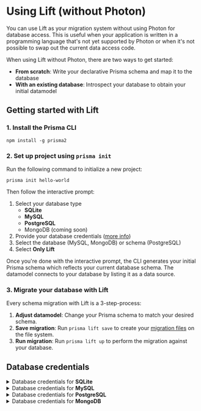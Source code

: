 # Using Lift (without Photon)

You can use Lift as your migration system without using Photon for database access. This is useful when your application is written in a programming language that's not yet supported by Photon or when it's not possible to swap out the current data access code.

When using Lift without Photon, there are two ways to get started:

- **From scratch**: Write your declarative Prisma schema and map it to the database
- **With an existing database**: Introspect your database to obtain your initial datamodel

## Getting started with Lift

### 1. Install the Prisma CLI

```
npm install -g prisma2
```

### 2. Set up project using `prisma init`

Run the following command to initialize a new project:

```
prisma init hello-world
```

Then follow the interactive prompt:

1. Select your database type
    - **SQLite**
    - **MySQL**
    - **PostgreSQL**
    - MongoDB (coming soon)
2. Provide your database credentials ([more info](#database-credentials))
3. Select the database (MySQL, MongoDB) or schema (PostgreSQL)
4. Select **Only Lift**

Once you're done with the interactive prompt, the CLI generates your initial Prisma schema which reflects your current database schema. The datamodel connects to your database by listing it as a data source.

### 3. Migrate your database with Lift

Every schema migration with Lift is a 3-step-process:

1. **Adjust datamodel**: Change your Prisma schema to match your desired schema.
1. **Save migration**: Run `prisma lift save` to create your [migration files](./migration-files.md) on the file system.
1. **Run migration**: Run `prisma lift up` to perform the migration against your database.

## Database credentials

<Details><Summary>Database credentials for <strong>SQLite</strong></Summary>
<br />
When using SQLite, you need to provide the _file path_ to your existing SQLite database file.

</Details>

<Details><Summary>Database credentials for <strong>MySQL</strong></Summary>
<br />
When using MySQL, you need to provide the following infomration to connect your existing MySQL database server:

- **Host**: The IP address/domain of your database server, e.g. `localhost`.
- **Post**: The port on which your database server listens, e.g. `5432` (PostgreSQL) or `3306` (MySQL).
- **User**: The database user, e.g. `admin`.
- **Password**: The password for the database user.
- **SSL**: Whether or not your database server uses SSL.

Once provided, the CLI will prompt you to select one of the existing **databases** on your MySQL server for introspection.

</Details>

<Details><Summary>Database credentials for <strong>PostgreSQL</strong></Summary>
<br />
When using PostgreSQL, you need to provide the following infomration to connect your existing MySQL database server:

- **Host**: The IP address/domain of your database server, e.g. `localhost`.
- **Post**: The port on which your database server listens, e.g. `5432` (PostgreSQL) or `3306` (MySQL).
- **Database**: The name of the database which contains the schema to introspect. 
- **User**: The database user, e.g. `admin`.
- **Password**: The password for the database user.
- **SSL**: Whether or not your database server uses SSL.

Once provided, the CLI will prompt you to select one of the existing **schemas** on your MySQL server for introspection.

</Details>

<Details><Summary>Database credentials for <strong>MongoDB</strong></Summary>
<br />
When using MongoDB, you need to provide your [MongoDB connection string](https://docs.mongodb.com/manual/reference/connection-string), e.g. `http://user1:myPassword@localhost:27017/admin`. Note that this must include the database credentials as well as the [`authSource`](https://docs.mongodb.com/manual/reference/connection-string/#authentication-options) database that's storing the credentials of your MongoDB `admin` user (by default it is often called `admin`).

</Details>



